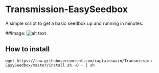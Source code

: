 # Transmission-EasySeedbox
A simple script to get a basic seedbox up and running in minutes.


##Image:
![alt text](https://i2.wp.com/swain.pw/wp-content/uploads/2015/05/goodscreen.png?resize=378%2C242)

## How to install
```wget https://raw.githubusercontent.com/captainswain/Transmission-EasySeedbox/master/install.sh -O - | sh```